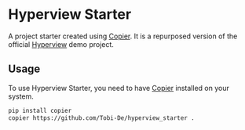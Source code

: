 # Hyperview Starter

A project starter created using [Copier](https://github.com/copier-org/copier). It is a repurposed version of the official [Hyperview](https://github.com/instawork/hyperview) demo project.

## Usage

To use Hyperview Starter, you need to have [Copier](https://github.com/copier-org/copier) installed on your system.

```bash
pip install copier
copier https://github.com/Tobi-De/hyperview_starter .
```

